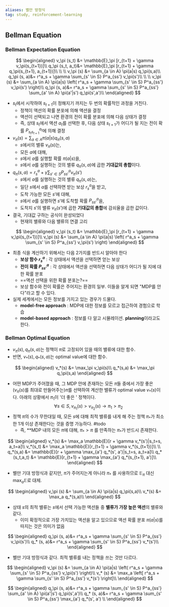 ```yaml
---
aliases: 벨만 방정식
tag: study, reinforcement-learning
---
```

## Bellman Equation
### Bellman Expectation Equation
$$
\begin{aligned}
v_\pi (s_t) &= \mathbb{E}_\pi [r_{t+1} + \gamma v_\pi(s_{t+1})]\\
q_\pi (s_t, a_t)&= \mathbb{E}_\pi [r_{t+1} + \gamma q_\pi(s_{t+1}, a_{t+1})]\\
\\
\\
v_\pi (s) &= \sum_{a \in A} \pi(a|s) q_\pi(s,a)\\
q_\pi (s, a)&= r^a_s + \gamma \sum_{s' \in S} P^a_{ss'} v_\pi(s')\\
\\
\\
v_\pi (s) &= \sum_{a \in A} \pi(a|s) \left( r^a_s + \gamma \sum_{s' \in S} P^a_{ss'} v_\pi(s') \right)\\
q_\pi (s, a)&= r^a_s + \gamma \sum_{s' \in S} P^a_{ss'} \sum_{a' \in A} \pi(a'|s') q_\pi(s',a')\\
\end{aligned}
$$
- $s_t$에서 시작하여 $s_{t+1}$이 정해지기 까지는 두 번의 확률적인 과정을 거친다.
	- 정책이 액션의 확률 분포에 의해 액션을 결정
	- 액션이 선택되고 나면 환경의 전이 확률 분포에 의해 다음 상태가 결정
	- 즉, 상태 $s_t$에서 액션 $a_t$를 선택한 후, 다음 상태 $s_{t+1}$가 어디가 될 지는 전이 확률 $P^{a_t}_{s_t s_{t+1}}$에 의해 결정
- $v_\pi (s) = \sum_{a \in A} \pi(a|s) q_\pi(s,a)$
	- $s$에서의 밸류 $v_\pi (s)$는,
	- 모든 $a$에 대해,
	- $s$에서 $a$를 실행할 확률 $\pi(a|s)$을, 
	- $s$에서 $a$를 실행하는 것의 밸류 $q_\pi(s,a)$에 곱한 **기대값의 총합**이다.
- $q_\pi (s, a) = r^a_s + \gamma \sum_{s' \in S} P^a_{ss'} v_\pi(s')$
	- $s$에서 $a$를 실행하는 것의 밸류 $q_\pi(s,a)$는,
	- 일단 $s$에서 $a$를 선택하면 받는 보상 $r^a_s$을 받고,
	- 도착 가능한 모든 $s'$에 대해,
	- $s$에서 $a$를 실행하면 $s'$에 도착할 확률 $P^a_{ss'}$을, 
	- 도착지 $s'$의 밸류 $v_\pi(s')$에 곱한 **기대값의 총합**에 감쇠율을 곱한 값이다.
- 결국, 기대값 구하는 공식이 완성되었다
	- 현재의 밸류와 다음 밸류의 연결 고리

$$
\begin{aligned}
v_\pi (s_t) &= \mathbb{E}_\pi [r_{t+1} + \gamma v_\pi(s_{t+1})]\\
v_\pi (s) &= \sum_{a \in A} \pi(a|s) \left( r^a_s + \gamma \sum_{s' \in S} P^a_{ss'} v_\pi(s') \right)
\end{aligned}
$$
- 최종 식을 계산하기 위해서는 다음 2가지를 반드시 알아야 한다
	- **보상 함수 $r^a_s$** : 각 상태에서 액션을 선택하면 얻는 보상
	- **전이 확률 $P^a_{ss'}$** : 각 상태에서 액션을 선택하면 다음 상태가 어디가 될 지에 대한 확률 분포
	- ==액션 선택을 위한 확률 분포는?==
	- 보상 함수와 전이 확률은 주어지는 환경의 일부. 이들을 알게 되면 "MDP를 안다"라고 할 수 있다.
- 실제 세계에서는 모든 정보를 가지고 있는 경우가 드물다.
	- **model-free approach** : MDP에 대한 정보를 모르고 접근하여 경험으로 학습
	- **model-based approach** : 정보를 다 알고 시뮬레이션. **planning**이라고도 한다.

### Bellman Optimal Equation
- $v_\pi(s), q_\pi(s, a)$는 정책이 $\pi$로 고정되어 있을 때의 밸류에 대한 함수.
- 반면, $v_*(s), q_*(s, a)$는 optimal value에 대한 함수.

$$
\begin{aligned}
v_*(s) &= \max_\pi v_\pi(s)\\
q_*(s,a) &= \max_\pi q_\pi(s,a)
\end{aligned}
$$
- 어떤 MDP가 주어졌을 때, 그 MDP 안에 존재하는 모든 $\pi$들 중에서 가장 좋은 ($v_\pi(s)$를 최대로 만들어주는)$\pi$를 선택하여 계산한 밸류가 optimal value $v_*(s)$이다. 아래의 상황에서 $\pi_1$이 '더 좋은 ' 정책이다.
$$
\forall s \in S, v_{\pi_1}(s) > v_{\pi_2}(s) \rightarrow \pi_1 > \pi_2
$$
- 정책 $\pi$의 수가 무한대일 때, 모든 $s$에 대해 최적 밸류를 내게 해 주는 정책 $\pi_*$가 최소한 1개 이상 존재한다는 것을 증명 가능하다. #todo 
	- 즉, **MDP 내의 모든 $\pi$에 대해, $\pi_* > \pi$ 를 만족하는 $\pi_*$가 반드시 존재한다.

$$
\begin{aligned}
v_*(s) &= \max_a \mathbb{E}[r + \gamma v_*(s')|s_t=s, a_t=a]\\
v_*(s_t) &= \max_a \mathbb{E}[r_{t+1} + \gamma v_*(s_{t+1})]\\
\\
q_*(s,a) &= \mathbb{E}[r + \gamma \max_{a'} q_*(s', a')|s_t=s, a_t=a]\\
q_*(s_t,a_t) &= \mathbb{E}[r_{t+1} + \gamma \max_{a'} q_*(s_{t+1}, a')]\\
\end{aligned}
$$
- 벨만 기대 방정식과 같지만, $\pi$가 주어지는게 아니라 $\pi_*$ 를 사용하므로 $\mathbb{E}_\pi$ 대신 $\max_a \mathbb{E}$로 대체.

$$
\begin{aligned}
v_\pi (s) &= \sum_{a \in A} \pi(a|s) q_\pi(s,a)\\
v_*(s) &= \max_a q_*(s,a)\\
\end{aligned}
$$

- 상태 $s$의 최적 밸류는 $s$에서 선택 가능한 액션들 중 **밸류가 가장 높은 액션**의 밸류와 같다.
	- 이미 확정적으로 가장 가치있는 액션을 알고 있으므로 액션 확률 분포 $\pi(a|s)$를 따지는 것은 의미가 없음

$$
\begin{aligned}
q_\pi (s, a)&= r^a_s + \gamma \sum_{s' \in S} P^a_{ss'} v_\pi(s')\\
q_* (s, a)&= r^a_s + \gamma \sum_{s' \in S} P^a_{ss'} v_*(s')\\
\end{aligned}
$$

- 벨만 기대 방정식과 같다. 최적 밸류를 내는 정책을 쓰는 것만 다르다.

$$
\begin{aligned}
v_\pi (s) &= \sum_{a \in A} \pi(a|s) \left( r^a_s + \gamma \sum_{s' \in S} P^a_{ss'} v_\pi(s') \right)\\
v_* (s) &= \max_a \left[ r^a_s + \gamma \sum_{s' \in S} P^a_{ss'} v_*(s') \right]\\
\end{aligned}
$$

$$
\begin{aligned}
q_\pi (s, a)&= r^a_s + \gamma \sum_{s' \in S} P^a_{ss'} \sum_{a' \in A} \pi(a'|s') q_\pi(s',a')\\
q_* (s, a)&= r^a_s + \gamma \sum_{s' \in S} P^a_{ss'} \max_{a'} q_*(s', a') \\
\end{aligned}
$$
